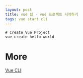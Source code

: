 ```yaml
---
layout: post
title: vue 팁 - vue 프로젝트 시작하기
tags: vue start cli
---
```


```
# Create Vue Project
vue create hello-world 
```

# More
[Vue CLI](https://cli.vuejs.org)
